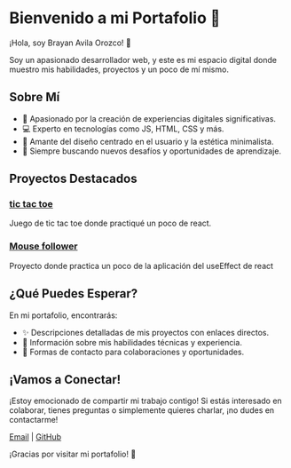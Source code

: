 # Bienvenido a mi Portafolio 🚀

¡Hola, soy Brayan Avila Orozco! 👋

Soy un apasionado desarrollador web, y este es mi espacio digital donde muestro mis habilidades, proyectos y un poco de mí mismo.

## Sobre Mí

- 🌟 Apasionado por la creación de experiencias digitales significativas.
- 💻 Experto en tecnologías como JS, HTML, CSS y más.
- 🎨 Amante del diseño centrado en el usuario y la estética minimalista.
- 🚀 Siempre buscando nuevos desafíos y oportunidades de aprendizaje.

## Proyectos Destacados

### [tic tac toe](https://github.com/brayanavila14/React/tree/main/projects/01-tic-tac-toe)
Juego de tic tac toe donde practiqué un poco de react.

### [Mouse follower](https://github.com/brayanavila14/React/tree/main/projects/02-mouse-follower)
Proyecto donde practica un poco de la aplicación del useEffect de react

## ¿Qué Puedes Esperar?

En mi portafolio, encontrarás:

- ✨ Descripciones detalladas de mis proyectos con enlaces directos.
- 📄 Información sobre mis habilidades técnicas y experiencia.
- 💌 Formas de contacto para colaboraciones y oportunidades.

## ¡Vamos a Conectar!

¡Estoy emocionado de compartir mi trabajo contigo! Si estás interesado en colaborar, tienes preguntas o simplemente quieres charlar, ¡no dudes en contactarme!

[Email](mailto:brayandavidavilaorozco@gmail.com) | [GitHub](https://github.com/brayanavila14)

¡Gracias por visitar mi portafolio! 🙌
